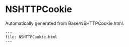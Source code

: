 
# NSHTTPCookie

Automatically generated from Base/NSHTTPCookie.html.

``` {raw} html
---
file: NSHTTPCookie.html
---
```

